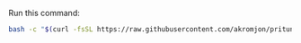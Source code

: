 Run this command:

```bash
bash -c "$(curl -fsSL https://raw.githubusercontent.com/akromjon/pritunl-installation-ubuntu-20-04/main/install-pritunl.sh)"
```
